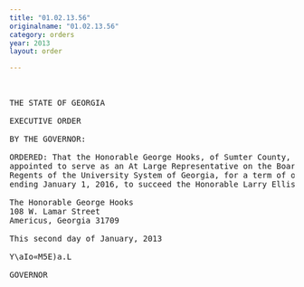 ```yaml
---
title: "01.02.13.56"
originalname: "01.02.13.56"
category: orders
year: 2013
layout: order

---
```

<pre>
  

THE STATE OF GEORGIA

EXECUTIVE ORDER

BY THE GOVERNOR:

ORDERED: That the Honorable George Hooks, of Sumter County, Georgia, is
appointed to serve as an At Large Representative on the Board of
Regents of the University System of Georgia, for a term of ofﬁce
ending January 1, 2016, to succeed the Honorable Larry Ellis.

The Honorable George Hooks
108 W. Lamar Street
Americus, Georgia 31709

This second day of January, 2013

Y\aIo«M5E)a.L

GOVERNOR

</pre>
